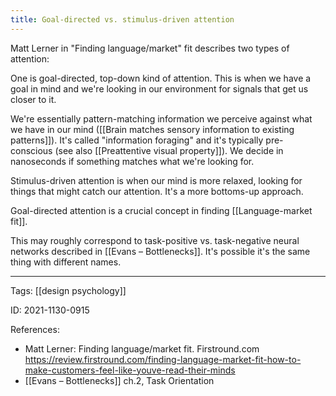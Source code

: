 ```yaml
---
title: Goal-directed vs. stimulus-driven attention
---
```


Matt Lerner in "Finding language/market" fit describes two types of attention:

One is goal-directed, top-down kind of attention. This is when we have a goal in mind and we're looking in our environment for signals that get us closer to it. 

We're essentially pattern-matching information we perceive against what we have in our mind ([[Brain matches sensory information to existing patterns]]). It's called "information foraging" and it's typically pre-conscious (see also [[Preattentive visual property]]). We decide in nanoseconds if something matches what we're looking for.

Stimulus-driven attention is when our mind is more relaxed, looking for things that might catch our attention. It's a more bottoms-up approach.

Goal-directed attention is a crucial concept in finding [[Language-market fit]].

This may roughly correspond to task-positive vs. task-negative neural networks described in [[Evans – Bottlenecks]]. It's possible it's the same thing with different names.

---

Tags: [[design psychology]]

ID: 2021-1130-0915

References:
- Matt Lerner: Finding language/market fit. Firstround.com https://review.firstround.com/finding-language-market-fit-how-to-make-customers-feel-like-youve-read-their-minds
- [[Evans – Bottlenecks]] ch.2, Task Orientation
